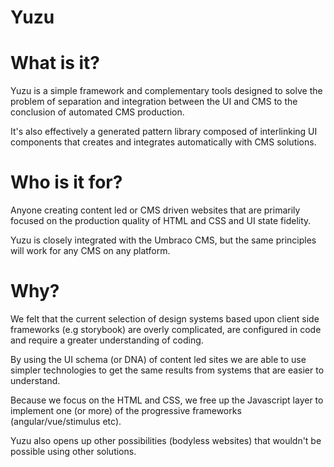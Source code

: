 # Yuzu

# What is it?

Yuzu is a simple framework and complementary tools designed to solve the problem of separation and integration between the UI and CMS to the conclusion of automated CMS production.

It's also effectively a generated pattern library composed of interlinking UI components that creates and integrates automatically with CMS solutions.

# Who is it for?

Anyone creating content led or CMS driven websites that are primarily focused on the production quality of HTML and CSS and UI state fidelity.

Yuzu is closely integrated with the Umbraco CMS, but the same principles will work for any CMS on any platform.

# Why?

We felt that the current selection of design systems based upon client side frameworks (e.g storybook) are overly complicated, are configured in code and require a greater understanding of coding.

By using the UI schema (or DNA) of content led sites we are able to use simpler technologies to get the same results from systems that are easier to understand.

Because we focus on the HTML and CSS, we free up the Javascript layer to implement one (or more) of the progressive frameworks (angular/vue/stimulus etc).

Yuzu also opens up other possibilities (bodyless websites) that wouldn't be possible using other solutions.